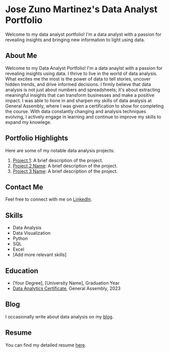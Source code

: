 # Jose Zuno Martinez's Data Analyst Portfolio

Welcome to my data analyst portfolio! I'm a data analyst with a passion for revealing insights and bringing new information to light using data.

## About Me

Welcome to my Data Analyst Portfolio! I'm a data anaylst with a passion for revealing insights using data. I thrive to live in the world of data analysis. What excites me the most is the power of data to tell stories, uncover hidden trends, and drive informed decisions. I firmly believe that data analysis is not just about numbers and spreadsheets; it's about extracting meaningful insights that can transform businesses and make a positive impact. I was able to hone in and sharpen my skills of data analysis at General Assembly, where I was given a certification to show for completing the course. With data constantly changing and analysis techniques evolving, I actively engage in learning and continue to improve my skills to expand my knowlege.

## Portfolio Highlights

Here are some of my notable data analysis projects:

1. [Project 1](https://github.com/jzuno95/data-analyst-portfolio/tree/e95b7b7113a4838cd881b2f137728fe76de32e15/Project%201): A brief description of the project.
2. [Project 2 Name](link-to-project-2): A brief description of the project.
3. [Project 3 Name](link-to-project-3): A brief description of the project.

## Contact Me

Feel free to connect with me on [LinkedIn](https://www.linkedin.com/in/jose-zuno-martinez-641330218).

## Skills

- Data Analysis
- Data Visualization
- Python
- SQL
- Excel
- [Add more relevant skills]

## Education

- [Your Degree], [University Name], Graduation Year
- [Data Analytics Certificate](https://github.com/jzuno95/data-analyst-portfolio/blob/main/Certificate-of-Completion-jzuno95%40ymail.com-1692136704%20(1).pdf), General Assembly, 2023

## Blog

I occasionally write about data analysis on my [blog](link-to-your-blog).

## Resume

You can find my detailed resume [here](https://github.com/jzuno95/data-analyst-portfolio/blob/main/Resume%208_2023.pdf).


